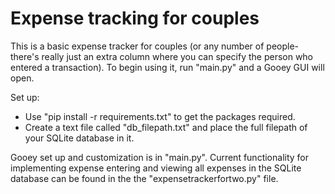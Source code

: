 # Expense tracking for couples

This is a basic expense tracker for couples (or any number of people- there's really just an extra column where you can specify the person who entered a transaction). To begin using it, run "main.py" and a Gooey GUI will open.

Set up:
- Use "pip install -r requirements.txt" to get the packages required.
- Create a text file called "db_filepath.txt" and place the full filepath of your SQLite database in it.

Gooey set up and customization is in "main.py". Current functionality for implementing expense entering and viewing all expenses in the SQLite database can be found in the the "expensetrackerfortwo.py" file.